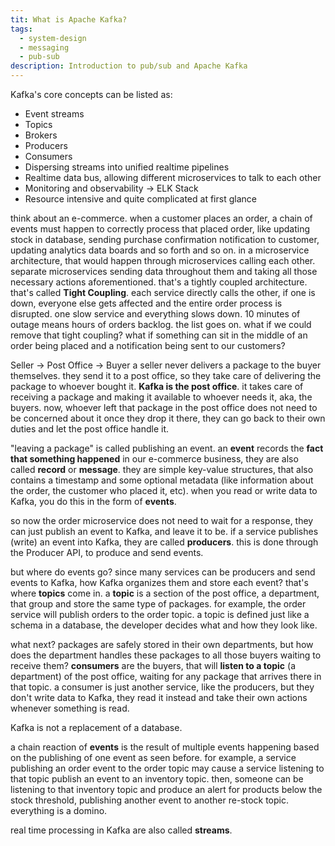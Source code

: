 ```yaml
---
tit: What is Apache Kafka?
tags:
  - system-design
  - messaging
  - pub-sub
description: Introduction to pub/sub and Apache Kafka
---
```

Kafka's core concepts can be listed as:
- Event streams
- Topics
- Brokers
- Producers
- Consumers
- Dispersing streams into unified realtime pipelines
- Realtime data bus, allowing different microservices to talk to each other
- Monitoring and observability -> ELK Stack
- Resource intensive and quite complicated at first glance

think about an e-commerce. when a customer places an order, a chain of events must happen to correctly process that placed order, like updating stock in database, sending purchase confirmation notification to customer, updating analytics data boards and so forth and so on.
in a microservice architecture, that would happen through microservices calling each other. separate microservices sending data throughout them and taking all those necessary actions aforementioned. that's a tightly coupled architecture.
that's called **Tight Coupling**. each service directly calls the other, if one is down, everyone else gets affected and the entire order process is disrupted. one slow service and everything slows down. 10 minutes of outage means hours of orders backlog. the list goes on.
what if we could remove that tight coupling? what if something can sit in the middle of an order being placed and a notification being sent to our customers?

Seller -> Post Office -> Buyer
a seller never delivers a package to the buyer themselves. they send it to a post office, so they take care of delivering the package to whoever bought it. **Kafka is the post office**.
it takes care of receiving a package and making it available to whoever needs it, aka, the buyers. now, whoever left that package in the post office does not need to be concerned about it once they drop it there, they can go back to their own duties and let the post office handle it.

"leaving a package" is called publishing an event. an **event** records the **fact that something happened** in our e-commerce business, they are also called **record** or **message**. they are simple key-value structures, that also contains a timestamp and some optional metadata (like information about the order, the customer who placed it, etc).
when you read or write data to Kafka, you do this in the form of **events**.

so now the order microservice does not need to wait for a response, they can just publish an event to Kafka, and leave it to be. if a service publishes (write) an event into Kafka, they are called **producers**. this is done through the Producer API, to produce and send events.

but where do events go? since many services can be producers and send events to Kafka, how Kafka organizes them and store each event? that's where **topics** come in.
a **topic** is a section of the post office, a department, that group and store the same type of packages. for example, the order service will publish orders to the order topic. a topic is defined just like a schema in a database, the developer decides what and how they look like.

what next? packages are safely stored in their own departments, but how does the department handles these packages to all those buyers waiting to receive them?
**consumers** are the buyers, that will **listen to a topic** (a department) of the post office, waiting for any package that arrives there in that topic. 
a consumer is just another service, like the producers, but they don't write data to Kafka, they read it instead and take their own actions whenever something is read.

Kafka is not a replacement of a database.

a chain reaction of **events** is the result of multiple events happening based on the publishing of one event as seen before. for example, a service publishing an order event to the order topic may cause a service listening to that topic publish an event to an inventory topic.
then, someone can be listening to that inventory topic and produce an alert for products below the stock threshold, publishing another event to another re-stock topic. everything is a domino.

real time processing in Kafka are also called **streams**.